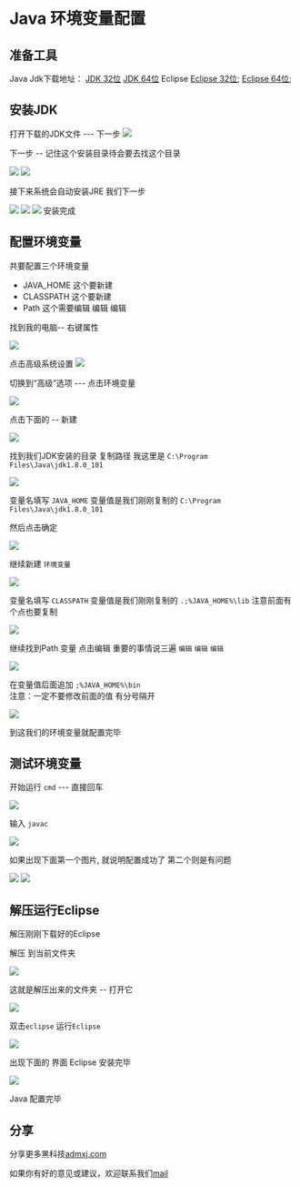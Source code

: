 Java 环境变量配置 
====

## 准备工具

Java Jdk下载地址： 
[JDK 32位](http://download.oracle.com/otn-pub/java/jdk/8u111-b14/jdk-8u111-windows-i586.exe)
[JDK 64位](http://download.oracle.com/otn-pub/java/jdk/8u111-b14/jdk-8u111-windows-x64.exe)
Eclipse
[Eclipse 32位](http://ftp.jaist.ac.jp/pub/eclipse/technology/epp/downloads/release/neon/1a/eclipse-java-neon-1a-win32.zip);
[Eclipse 64位](http://ftp.jaist.ac.jp/pub/eclipse/technology/epp/downloads/release/neon/1a/eclipse-java-neon-1a-win32-x86_64.zip);

## 安装JDK

打开下载的JDK文件  --- 下一步
![](http://edustack-10027546.cos.myqcloud.com/images/Jdk-config/1.png)

下一步 -- 记住这个安装目录待会要去找这个目录

![](http://edustack-10027546.cos.myqcloud.com/images/Jdk-config/2.png)
![](http://edustack-10027546.cos.myqcloud.com/images/Jdk-config/3.png)

接下来系统会自动安装JRE 我们下一步

![](http://edustack-10027546.cos.myqcloud.com/images/Jdk-config/4.png)
![](http://edustack-10027546.cos.myqcloud.com/images/Jdk-config/5.png)
![](http://edustack-10027546.cos.myqcloud.com/images/Jdk-config/6.png)
  安装完成

## 配置环境变量

共要配置三个环境变量 

- JAVA_HOME  这个要新建
- CLASSPATH  这个要新建
- Path       这个需要编辑 编辑 编辑

找到我的电脑-- 右键属性

![](http://edustack-10027546.cos.myqcloud.com/images/Jdk-config/10.png)

点击高级系统设置
![](http://edustack-10027546.cos.myqcloud.com/images/Jdk-config/11.png)

切换到“高级”选项 --- 点击环境变量

![](http://edustack-10027546.cos.myqcloud.com/images/Jdk-config/12.png)

点击下面的 -- 新建

![](http://edustack-10027546.cos.myqcloud.com/images/Jdk-config/17.png)

找到我们JDK安装的目录 复制路径 我这里是 `C:\Program Files\Java\jdk1.8.0_101`

![](http://edustack-10027546.cos.myqcloud.com/images/Jdk-config/13.png)

变量名填写 `JAVA_HOME`
变量值是我们刚刚复制的 `C:\Program Files\Java\jdk1.8.0_101`

然后点击确定

![](http://edustack-10027546.cos.myqcloud.com/images/Jdk-config/14.png)

继续新建 `环境变量`

![](http://edustack-10027546.cos.myqcloud.com/images/Jdk-config/17.png)

变量名填写 `CLASSPATH`
变量值是我们刚刚复制的 `.;%JAVA_HOME%\lib` 注意前面有个点也要复制

![](http://edustack-10027546.cos.myqcloud.com/images/Jdk-config/15.png)

继续找到Path 变量
点击编辑 重要的事情说三遍
`编辑`
`编辑`
`编辑`

![](http://edustack-10027546.cos.myqcloud.com/images/Jdk-config/18.png)

在变量值后面追加 `;%JAVA_HOME%\bin`  
注意：一定不要修改前面的值 有分号隔开

![](http://edustack-10027546.cos.myqcloud.com/images/Jdk-config/16.png)

到这我们的环境变量就配置完毕

## 测试环境变量

开始运行 `cmd`   --- 直接回车

![](http://edustack-10027546.cos.myqcloud.com/images/Jdk-config/19.png)

输入 `javac`

![](http://edustack-10027546.cos.myqcloud.com/images/Jdk-config/20.png)

如果出现下面第一个图片, 就说明配置成功了
第二个则是有问题

![](http://edustack-10027546.cos.myqcloud.com/images/Jdk-config/21.png)
![](http://edustack-10027546.cos.myqcloud.com/images/Jdk-config/22.png)


## 解压运行Eclipse

解压刚刚下载好的Eclipse 

解压 到当前文件夹

![](http://edustack-10027546.cos.myqcloud.com/images/Jdk-config/7.png)

这就是解压出来的文件夹 -- 打开它

![](http://edustack-10027546.cos.myqcloud.com/images/Jdk-config/8.png)

双击`eclipse` 运行`Eclipse`

![](http://edustack-10027546.cos.myqcloud.com/images/Jdk-config/9.png)

出现下面的 界面 Eclipse 安装完毕

![](http://edustack-10027546.cos.myqcloud.com/images/Jdk-config/23.png)

Java 配置完毕

## 分享
分享更多黑科技[admxj.com](http://admxj.com "Mail")

如果你有好的意见或建议，欢迎联系我们[mail](mailto:admin@admxj.com "Mail")

